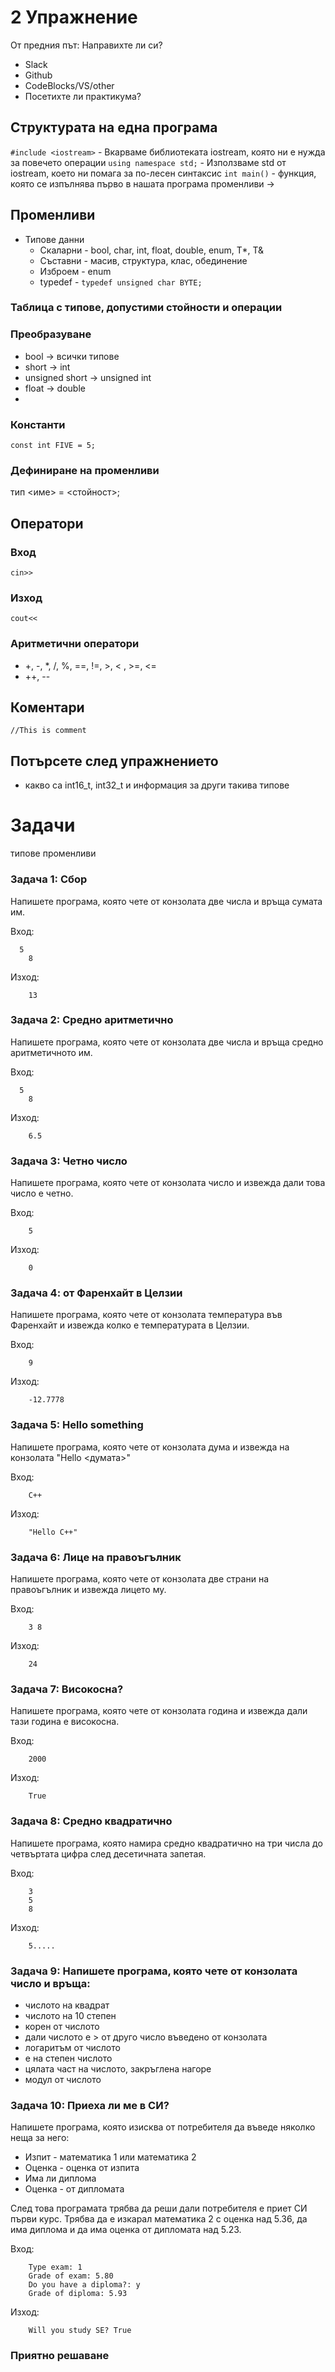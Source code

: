 # 2 Упражнение

От предния път:
Направихте ли си?
- Slack
- Github
- CodeBlocks/VS/other
- Посетихте ли практикума?


## Структурата на една програма

`#include <iostream>` - Вкарваме библиотеката iostream, която ни е нужда за повечето операции
`using namespace std;` - Използваме std от iostream, което ни помага за по-лесен синтаксис
`int main()` - функция, която се изпълнява първо в нашата програма
променливи ->

## Променливи

- Типове данни
	- Скаларни - bool, char, int, float, double, enum, T*, T&
	- Съставни - масив, структура, клас, обединение
	- Изброем - enum
	- typedef - `typedef unsigned char BYTE;`

### Таблица с типове, допустими стойности и операции

### Преобразуване

- bool -> всички типове
- short -> int
- unsigned short -> unsigned int
- float -> double
- 
### Константи
`const int FIVE = 5;`

### Дефиниране на променливи

тип <име> = <стойност>;

## Оператори

### Вход
`cin>>`

### Изход
`cout<<`

### Аритметични оператори 

- +, -, *, /, %,  ==, !=, >, < , >=, <=
- ++, --

## Коментари

`//This is comment`

## Потърсете след упражнението

- какво са int16_t, int32_t и информация за други такива типове



# Задачи

типове променливи

### Задача 1: Сбор
Напишете програма, която чете от конзолата две числа и връща сумата им.

Вход:
```
  5
	8
```
Изход:
```
    13
```

### Задача 2: Средно аритметично
Напишете програма, която чете от конзолата две числа и връща средно аритметичното им.

Вход:
```
  5
	8
```
Изход:
```
    6.5
```

### Задача 3: Четно число
Напишете програма, която чете от конзолата число и извежда дали това число е четно.

Вход:
```
    5
```
Изход:
```
    0
```

### Задача 4: от Фаренхайт в Целзии

Напишете програма, която чете от конзолата температура във Фаренхайт и извежда колко е температурата в Целзии.

Вход:

```
	9

```

Изход:

```
	-12.7778

```

### Задача 5: Hello something

Напишете програма, която чете от конзолата дума и извежда на конзолата "Hello <думата>"

Вход:

```
	C++

```

Изход:

```
	"Hello C++"

```

### Задача 6: Лице на правоъгълник

Напишете програма, която чете от конзолата две страни на правоъгълник и извежда лицето му.

Вход:

```
	3 8

```

Изход:

```
	24
```

### Задача 7: Високосна?
Напишете програма, която чете от конзолата година и извежда дали тази година е високосна.

Вход:
```
    2000
```
Изход:
```
    True
```

### Задача 8: Средно квадратично
Напишете програма, която намира средно квадратично на три числа до четвъртата цифра след десетичната запетая.

Вход:
```
    3
	5
	8
```
Изход:
```
    5.....
```

### Задача 9: Напишете програма, която чете от конзолата число и връща:
- числото на квадрат
- числото на 10 степен
- корен от числото
- дали числото е > от друго число въведено от конзолата
- логаритъм от числото
- е на степен числото
- цялата част на числото, закръглена нагоре
- модул от числото

### Задача 10: Приеха ли ме в СИ?
Напишете програма, която изисква от потребителя да въведе няколко неща за него:
- Изпит - математика 1 или математика 2
- Оценка - оценка от изпита
- Има ли диплома
- Оценка - от дипломата

След това програмата трябва да реши дали потребителя е приет СИ първи курс.
Трябва да е изкарал математика 2 с оценка над 5.36, да има диплома и да има оценка от дипломата над 5.23.

Вход:
```
    Type exam: 1
    Grade оf exam: 5.80
    Do you have a diploma?: y
    Grade of diploma: 5.93
```
Изход:
```
    Will you study SE? True
```

### Приятно решаване
